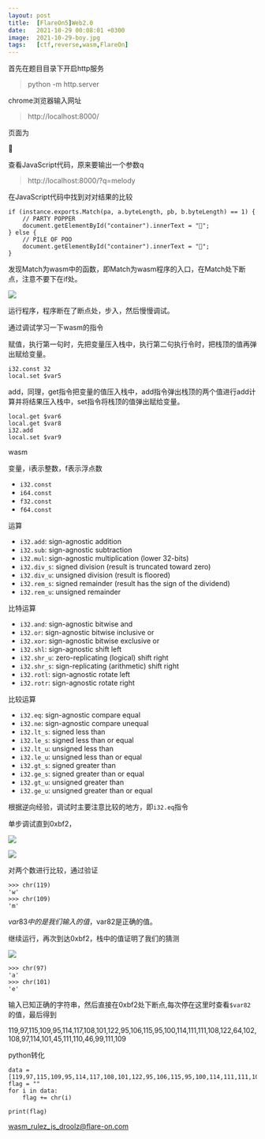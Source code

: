 ```yaml
---
layout: post
title:  [FlareOn5]Web2.0
date:   2021-10-29 00:08:01 +0300
image:  2021-10-29-boy.jpg
tags:   [ctf,reverse,wasm,FlareOn]
---
```


首先在题目目录下开启http服务

> python -m http.server

chrome浏览器输入网址

> http://localhost:8000/

页面为

💩

查看JavaScript代码，原来要输出一个参数q

> http://localhost:8000/?q=melody

在JavaScript代码中找到对对结果的比较

```assembly
if (instance.exports.Match(pa, a.byteLength, pb, b.byteLength) == 1) {
    // PARTY POPPER
    document.getElementById("container").innerText = "🎉";
} else {
    // PILE OF POO
    document.getElementById("container").innerText = "💩";
}
```

发现Match为wasm中的函数，即Match为wasm程序的入口，在Match处下断点，注意不要下在if处。

![]({{site.baseurl}}/img/2021-10-29-breakpoint.jpg)

运行程序，程序断在了断点处，步入，然后慢慢调试。

通过调试学习一下wasm的指令

赋值，执行第一句时，先把变量压入栈中，执行第二句执行令时，把栈顶的值再弹出赋给变量。

```assembly
i32.const 32
local.set $var5
```

add，同理，get指令把变量的值压入栈中，add指令弹出栈顶的两个值进行add计算并将结果压入栈中，set指令将栈顶的值弹出赋给变量。

```assembly
local.get $var6
local.get $var8
i32.add
local.set $var9
```

wasm

变量，i表示整数，f表示浮点数

- `i32.const`
- `i64.const`
- `f32.const`
- `f64.const`

运算

- `i32.add`: sign-agnostic addition
- `i32.sub`: sign-agnostic subtraction
- `i32.mul`: sign-agnostic multiplication (lower 32-bits)
- `i32.div_s`: signed division (result is truncated toward zero)
- `i32.div_u`: unsigned division (result is floored)
- `i32.rem_s`: signed remainder (result has the sign of the dividend)
- `i32.rem_u`: unsigned remainder

比特运算

- `i32.and`: sign-agnostic bitwise and
- `i32.or`: sign-agnostic bitwise inclusive or
- `i32.xor`: sign-agnostic bitwise exclusive or
- `i32.shl`: sign-agnostic shift left
- `i32.shr_u`: zero-replicating (logical) shift right
- `i32.shr_s`: sign-replicating (arithmetic) shift right
- `i32.rotl`: sign-agnostic rotate left
- `i32.rotr`: sign-agnostic rotate right

比较运算

- `i32.eq`: sign-agnostic compare equal
- `i32.ne`: sign-agnostic compare unequal
- `i32.lt_s`: signed less than
- `i32.le_s`: signed less than or equal
- `i32.lt_u`: unsigned less than
- `i32.le_u`: unsigned less than or equal
- `i32.gt_s`: signed greater than
- `i32.ge_s`: signed greater than or equal
- `i32.gt_u`: unsigned greater than
- `i32.ge_u`: unsigned greater than or equal

根据逆向经验，调试时主要注意比较的地方，即`i32.eq`指令

单步调试直到0xbf2，

![]({{site.baseurl}}/img/2021-10-29-bf2.jpg)

![]({{site.baseurl}}/img/2021-10-29-stack1.jpg)

对两个数进行比较，通过验证

```assembly
>>> chr(119)
'w'
>>> chr(109)
'm'
```

$var83中的是我们输入的值，$var82是正确的值。

继续运行，再次到达0xbf2，栈中的值证明了我们的猜测

![]({{site.baseurl}}/img/2021-10-29-stack2.jpg)

```assembly
>>> chr(97)
'a'
>>> chr(101)
'e'
```

输入已知正确的字符串，然后直接在0xbf2处下断点,每次停在这里时查看`$var82`的值，最后得到

119,97,115,109,95,114,117,108,101,122,95,106,115,95,100,114,111,111,108,122,64,102,108,97,114,101,45,111,110,46,99,111,109

python转化

```assembly
data = [119,97,115,109,95,114,117,108,101,122,95,106,115,95,100,114,111,111,108,122,64,102,108,97,114,101,45,111,110,46,99,111,109]
flag = ""
for i in data:
    flag += chr(i)

print(flag)
```

wasm_rulez_js_droolz@flare-on.com